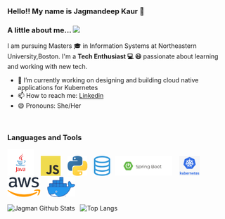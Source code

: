 ### Hello!! My name is Jagmandeep Kaur :pray:

### A little about me...  <img src="https://media.giphy.com/media/VgCDAzcKvsR6OM0uWg/giphy.gif" width="50"> 
I am pursuing Masters 🎓 in Information Systems at Northeastern University,Boston. I'm a **Tech Enthusiast 💻 😃** passionate about learning and working with new tech.


- 🔬 I’m currently working on designing and building cloud native applications for Kubernetes
- 📫 How to reach me: [Linkedin](https://www.linkedin.com/in/jkaur13/)
- 😄 Pronouns: She/Her


<br />

### Languages and Tools
<img src="https://github.com/Jagman13/Jagman13.github.io/blob/master/images/java.png" height="60" />&nbsp;&nbsp;&nbsp;
<img src="https://github.com/Jagman13/Jagman13.github.io/blob/master/images/javascript.jpg" height="45" />&nbsp;&nbsp;&nbsp;
<img src="https://github.com/Jagman13/Jagman13.github.io/blob/master/images/python.png" height="45" />&nbsp;&nbsp;&nbsp;
<img src="https://github.com/Jagman13/Jagman13.github.io/blob/master/images/sql.png" height="45" />&nbsp;&nbsp;
<img src="https://github.com/Jagman13/Jagman13.github.io/blob/master/images/spring.jpg" height="45" />&nbsp;&nbsp;&nbsp;
<img src="https://github.com/Jagman13/Jagman13.github.io/blob/master/images/kubenetes.png" height="45" />&nbsp;&nbsp;&nbsp;
<img src="https://github.com/Jagman13/Jagman13.github.io/blob/master/images/aws.png" height="45" />&nbsp;&nbsp;&nbsp;
<img src="https://github.com/Jagman13/Jagman13.github.io/blob/master/images/docker.png" height="45" />&nbsp;&nbsp;&nbsp;


![Jagman Github Stats](https://github-readme-stats.vercel.app/api?username=jagman13&count_private=true&show_icons=true)&nbsp;&nbsp;&nbsp;![Top Langs](https://github-readme-stats.vercel.app/api/top-langs/?username=jagman13&hide=jupyternotebook&layout=compact)

